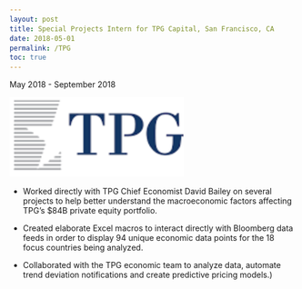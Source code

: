 ```yaml
---
layout: post
title: Special Projects Intern for TPG Capital, San Francisco, CA
date: 2018-05-01
permalink: /TPG
toc: true
---
```

May 2018 - September 2018

![img](https://raw.githubusercontent.com/bencampa/ben_site/master/images/tpg.png)

- Worked directly with TPG Chief Economist David Bailey on several projects to help better understand the macroeconomic factors affecting TPG’s $84B private equity portfolio. 

- Created elaborate Excel macros to interact directly with Bloomberg data feeds in order to display 94 unique economic data points for the 18 focus countries being analyzed. 

- Collaborated with the TPG economic team to analyze data, automate trend deviation notifications and create predictive pricing models.)
